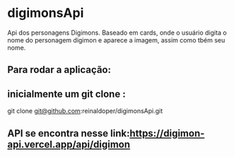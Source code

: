# digimonsApi
Api dos personagens Digimons. Baseado em cards, onde o usuário digita o nome do personagem digimon e aparece a imagem, assim como tbém seu nome.

## Para rodar a aplicação:
## inicialmente um git clone :
git clone git@github.com:reinaldoper/digimonsApi.git



## API se encontra nesse link:https://digimon-api.vercel.app/api/digimon

